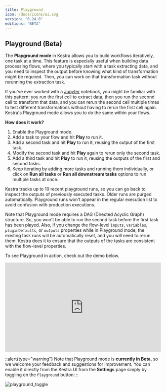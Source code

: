 ```yaml
---
title: Playground
icon: /docs/icons/ui.svg
version: "0.24.0"
editions: "BETA"
---
```


## Playground (Beta)

The **Playground mode** in Kestra allows you to build workflows iteratively, one task at a time. This feature is especially useful when building data processing flows, where you typically start with a task extracting data, and you need to inspect the output before knowing what kind of transformation might be required. Then, you can work on that transformation task without rerunning the extraction task.

If you've ever worked with a [Jupyter](https://jupyter.org/) notebook, you might be familiar with this pattern: you run the first cell to extract data, then you run the second cell to transform that data, and you can rerun the second cell multiple times to test different transformations without having to rerun the first cell again. Kestra's Playground mode allows you to do the same within your flows.

**How does it work?**
1. Enable the Playground mode.
2. Add a task to your flow and hit **Play** to run it.
3. Add a second task and hit **Play** to run it, reusing the output of the first task.
4. Modify the second task and hit **Play** again to rerun only the second task.
5. Add a third task and hit **Play** to run it, reusing the outputs of the first and second tasks.
6. Keep iterating by adding more tasks and running them individually, or click on **Run all tasks** or **Run all downstream tasks** options to run multiple tasks at once.

Kestra tracks up to 10 recent playground runs, so you can go back to inspect the outputs of previously executed tasks. Older runs are purged automatically. Playground runs won't appear in the regular execution list to avoid confusion with production executions.

Note that Playground mode requires a DAG (Directed Acyclic Graph) structure. So, you won't be able to run the second task before the first task has been played. Also, if you change the flow-level `inputs`, `variables`, `pluginDefaults`, or `outputs` properties while in Playground mode, the existing task runs will be automatically reset, and you will need to rerun them. Kestra does it to ensure that the outputs of the tasks are consistent with the flow-level properties.

To see Playground in action, check out the demo below.

<div style="position: relative; padding-bottom: calc(48.95833333333333% + 41px); height: 0; width: 100%;"><iframe src="https://demo.arcade.software/LjdQeZY6l0gVWb8zJ3PY?embed&embed_mobile=tab&embed_desktop=inline&show_copy_link=true" title="Playground Demo | Kestra" frameborder="0" loading="lazy" webkitallowfullscreen mozallowfullscreen allowfullscreen allow="clipboard-write" style="position: absolute; top: 0; left: 0; width: 100%; height: 100%; color-scheme: light;" ></iframe></div>

::alert{type="warning"}
Note that Playground mode is **currently in Beta**, so we welcome your feedback and suggestions for improvement. You can enable it directly from the Kestra UI from the **Settings** page simply by toggling on the `Playground` button:
::

![playground_toggle](/docs/ui/playground_toggle.png)